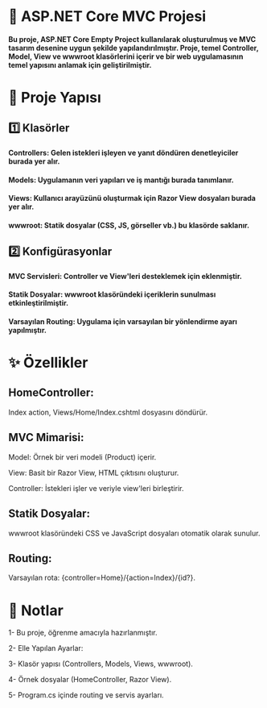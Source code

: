 # 🚀 ASP.NET Core MVC Projesi
#### Bu proje, ASP.NET Core Empty Project kullanılarak oluşturulmuş ve MVC tasarım desenine uygun şekilde yapılandırılmıştır. Proje, temel Controller, Model, View ve wwwroot klasörlerini içerir ve bir web uygulamasının temel yapısını anlamak için geliştirilmiştir.

# 📂 Proje Yapısı
## 1️⃣ Klasörler
#### Controllers: Gelen istekleri işleyen ve yanıt döndüren denetleyiciler burada yer alır.

#### Models: Uygulamanın veri yapıları ve iş mantığı burada tanımlanır.

#### Views: Kullanıcı arayüzünü oluşturmak için Razor View dosyaları burada yer alır.
#### wwwroot: Statik dosyalar (CSS, JS, görseller vb.) bu klasörde saklanır.
## 2️⃣ Konfigürasyonlar
#### MVC Servisleri: Controller ve View'leri desteklemek için eklenmiştir.

#### Statik Dosyalar: wwwroot klasöründeki içeriklerin sunulması etkinleştirilmiştir.

#### Varsayılan Routing: Uygulama için varsayılan bir yönlendirme ayarı yapılmıştır.

# ✨ Özellikler
## HomeController:
Index action, Views/Home/Index.cshtml dosyasını döndürür.
## MVC Mimarisi:
Model: Örnek bir veri modeli (Product) içerir.

View: Basit bir Razor View, HTML çıktısını oluşturur.

Controller: İstekleri işler ve veriyle view'leri birleştirir.

## Statik Dosyalar:
wwwroot klasöründeki CSS ve JavaScript dosyaları otomatik olarak sunulur.
## Routing:
Varsayılan rota: {controller=Home}/{action=Index}/{id?}.
# 📝 Notlar
1- Bu proje, öğrenme amacıyla hazırlanmıştır.

2- Elle Yapılan Ayarlar:

3- Klasör yapısı (Controllers, Models, Views, wwwroot).

4- Örnek dosyalar (HomeController, Razor View).

5- Program.cs içinde routing ve servis ayarları.
